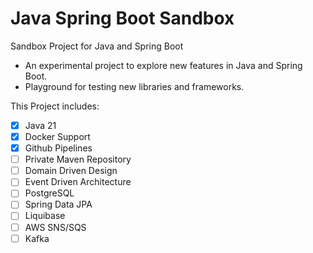 # Java Spring Boot Sandbox
Sandbox Project for Java and Spring Boot
- An experimental project to explore new features in Java and Spring Boot.
- Playground for testing new libraries and frameworks.

This Project includes:
- [x] Java 21
- [x] Docker Support
- [x] Github Pipelines
- [ ] Private Maven Repository
- [ ] Domain Driven Design
- [ ] Event Driven Architecture
- [ ] PostgreSQL
- [ ] Spring Data JPA
- [ ] Liquibase
- [ ] AWS SNS/SQS
- [ ] Kafka 
